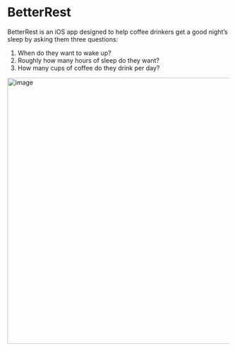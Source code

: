 # BetterRest
BetterRest is an iOS app designed to help coffee drinkers get a good night’s sleep by asking them three questions:

  1. When do they want to wake up?
  2. Roughly how many hours of sleep do they want?
  3. How many cups of coffee do they drink per day?
  
<img width="604" alt="image" src="https://user-images.githubusercontent.com/110336226/183807174-5d78c1f7-4e9d-4fa0-8905-004fb697c0ec.png">
